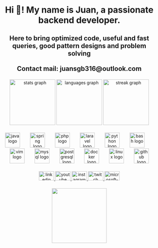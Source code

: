 <h1 align="center">Hi 👋! My name is Juan, a passionate backend developer.</h1>

###

<h2 align="center">Here to bring optimized code, useful and fast queries, good pattern designs and problem solving <br><br>Contact mail: juansgb316@outlook.com</h2>

###

<div align="center">
  <img src="https://github-readme-stats.vercel.app/api?username=gjohnn&hide_title=false&hide_rank=false&show_icons=true&include_all_commits=true&count_private=true&disable_animations=false&theme=dracula&locale=en&hide_border=false&order=1" height="150" alt="stats graph"  />
  <img src="https://github-readme-stats.vercel.app/api/top-langs?username=gjohnn&locale=en&hide_title=false&layout=compact&card_width=320&langs_count=5&theme=dracula&hide_border=false&order=2" height="150" alt="languages graph"  />
  <img src="https://streak-stats.demolab.com?user=gjohnn&locale=en&mode=daily&theme=dracula&hide_border=false&border_radius=5&order=3" height="150" alt="streak graph"  />
</div>

###

<div align="center">
  <img src="https://cdn.jsdelivr.net/gh/devicons/devicon/icons/java/java-original.svg" height="49" alt="java logo"  />
  <img width="25" />
  <img src="https://cdn.jsdelivr.net/gh/devicons/devicon/icons/spring/spring-original.svg" height="49" alt="spring logo"  />
  <img width="25" />
  <img src="https://cdn.jsdelivr.net/gh/devicons/devicon/icons/php/php-original.svg" height="49" alt="php logo"  />
  <img width="25" />
  <img src="https://cdn.jsdelivr.net/gh/devicons/devicon/icons/laravel/laravel-original.svg" height="49" alt="laravel logo"  />
  <img width="25" />
  <img src="https://cdn.jsdelivr.net/gh/devicons/devicon/icons/python/python-original.svg" height="49" alt="python logo"  />
  <img width="25" />
  <img src="https://cdn.jsdelivr.net/gh/devicons/devicon/icons/bash/bash-original.svg" height="49" alt="bash logo"  />
  <img width="25" />
  <img src="https://cdn.jsdelivr.net/gh/devicons/devicon/icons/vim/vim-plain.svg" height="49" alt="vim logo"  />
  <img width="25" />
  <img src="https://cdn.jsdelivr.net/gh/devicons/devicon/icons/mysql/mysql-original.svg" height="49" alt="mysql logo"  />
  <img width="25" />
  <img src="https://cdn.jsdelivr.net/gh/devicons/devicon/icons/postgresql/postgresql-plain.svg" height="49" alt="postgresql logo"  />
  <img width="25" />
  <img src="https://cdn.jsdelivr.net/gh/devicons/devicon/icons/docker/docker-plain.svg" height="49" alt="docker logo"  />
  <img width="25" />
  <img src="https://cdn.jsdelivr.net/gh/devicons/devicon/icons/linux/linux-original.svg" height="49" alt="linux logo"  />
  <img width="25" />
  <img src="https://cdn.jsdelivr.net/gh/devicons/devicon/icons/github/github-original.svg" height="49" alt="github logo"  />
</div>

###

<div align="center">
  <a href="www.linkedin.com/in/juan-guerre3168" target="_blank">
    <img src="https://raw.githubusercontent.com/maurodesouza/profile-readme-generator/master/src/assets/icons/social/linkedin/default.svg" width="50" height="30" alt="linkedin logo"  />
  </a>
  <a href="https://www.youtube.com/@g__john_yt" target="_blank">
    <img src="https://raw.githubusercontent.com/maurodesouza/profile-readme-generator/master/src/assets/icons/social/youtube/default.svg" width="50" height="30" alt="youtube logo"  />
  </a>
  <a href="https://www.instagram.com/g__john/" target="_blank">
    <img src="https://raw.githubusercontent.com/maurodesouza/profile-readme-generator/master/src/assets/icons/social/instagram/default.svg" width="50" height="30" alt="instagram logo"  />
  </a>
  <a href="https://www.twitch.tv/g__john" target="_blank">
    <img src="https://raw.githubusercontent.com/maurodesouza/profile-readme-generator/master/src/assets/icons/social/twitch/default.svg" width="50" height="30" alt="twitch logo"  />
  </a>
  <a href="mailto:juansgb316@outlook.com" target="_blank">
    <img src="https://raw.githubusercontent.com/maurodesouza/profile-readme-generator/master/src/assets/icons/social/microsoft-outlook/default.svg" width="50" height="30" alt="microsoft-outlook logo"  />
  </a>
</div>

###

<div align="center">
  <img height="180" src="https://i.pinimg.com/originals/3e/5c/53/3e5c53781e906ac48a73ff4b85860368.gif"  />
</div>

###

